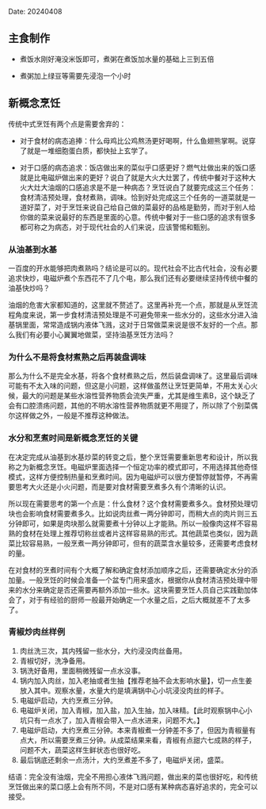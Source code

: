 Date: 20240408


## 主食制作
- 煮饭水刚好淹没米饭即可，煮粥在煮饭加水量的基础上三到五倍

- 煮粥加上绿豆等需要先浸泡一个小时


## 新概念烹饪
传统中式烹饪有两个点是需要舍弃的：

- 对于食材的病态追捧：什么母鸡比公鸡熬汤更好喝啊，什么鱼翅熊掌啊。说穿了就是一堆细胞蛋白质，都快扯上玄学了。

- 对于口感的病态追求：饭店做出来的菜似乎口感更好？燃气灶做出来的饭口感就是比电磁炉做出来的更好？说白了就是大火大灶罢了，传统中餐对于这种大火大灶大油烟的口感追求是不是一种病态？烹饪说白了就要完成这三个任务：食材清洁预处理，食材煮熟，调味。恰到好处完成这三个任务的一道菜就是一道好菜了，对于烹饪来说自己给自己做的菜最好的品格是勤劳，而对于别人给你做的菜来说最好的东西是里面的心意。传统中餐对于一些口感的追求有很多都可称之为病态，对于现代社会的人们来说，应该警惕和甄别。


### 从油基到水基
一百度的开水能够把肉煮熟吗？结论是可以的。现代社会不比古代社会，没有必要追求快炒，电磁炉煮个东西花不了几个电，那么我们还有必要继续坚持传统中餐的油基快炒吗？

油烟的危害大家都知道的，这里就不赘述了。这里再补充一个点，那就是从烹饪流程角度来说，第一步食材清洁预处理是不可避免带来一些水分的，这些水分进入油基锅里面，常常造成锅内液体飞溅，这对于日常做菜来说是很不友好的一个点。那么我们有必要小心翼翼地做菜，坚持油基烹饪方法吗？

### 为什么不是将食材煮熟之后再装盘调味
那么为什么不是完全水基，将各个食材煮熟之后，然后装盘调味了。这里最后调味可能有不太入味的问题，但这是小问题，这样做虽然让烹饪更简单，不用太关心火候，最大的问题是某些水溶性营养物质会流失严重，尤其是维生素B，这个缺乏了会有口腔溃疡问题，其他的不明水溶性营养物质就更不用提了，所以除了个别菜偶尔这样做之外，一般是不推荐这种做法。

### 水分和烹煮时间是新概念烹饪的关键
在决定完成从油基到水基炒菜的转变之后，整个烹饪需要重新思考和设计，所以我称之为新概念烹饪。电磁炉里面选择一个恒定功率的模式即可，不用选择其他奇怪模式，这样方便控制热量和烹煮时间。因为电磁炉可以很方便暂停就暂停，不再需要思考大火还是小火问题，而是要对食材需要烹煮多久有个清晰的认识。

所以现在需要思考的第一个点是：什么食材？这个食材需要煮多久。食材预处理切块也会影响食材需要煮多久。比如说肉丝煮一两分钟即可，而稍大点的肉片则三五分钟即可，如果是肉块那么就需要煮十分钟以上才能熟。所以一般像肉这样不容易熟的食材在处理上推荐切称丝或者片这样容易熟的形式。其他蔬菜也类似，因为蔬菜比较容易熟，一般烹煮一两分钟即可，但有的蔬菜含水量较多，还需要考虑食材的量。

在对食材的烹煮时间有个大概了解和确定食材添加顺序之后，还需要确定水分的添加量。一般烹饪的时候会准备一个盆专门用来盛水，根据你从食材清洁预处理中带来的水分来确定是否还需要再额外添加一些水。这块需要烹饪人员自己实践勤加体会了，对于有经验的厨师一般最开始确定一个水量之后，之后大概就差不了太多了。

### 青椒炒肉丝样例
1. 肉丝洗三次，其内残留一些水分，大约浸没肉丝备用。
2. 青椒切好，洗净备用。
3. 锅洗好备用，里面稍微残留一点水没事。
4. 锅内加入肉丝，加入老抽或者生抽【推荐老抽不会太影响水量】，切一点生姜放入其中。观察水量，水量大约是填满锅中心小坑浸没肉丝的样子。
5. 电磁炉启动，大约烹煮三分钟。
6. 电磁炉关闭，加入青椒，加入盐，加入生抽，加入味精。【此时观察锅中心小坑只有一点水了，加入青椒会带入一点水进来，问题不大。】
7. 电磁炉启动，大约烹煮三分钟。本来青椒煮一分钟差不多了，但因为青椒量有点大，所以需要烹煮三分钟。从成菜结果来看，青椒有点甜六七成熟的样子，问题不大，蔬菜这样生鲜状态也很好吃。
8. 最后锅底还剩余一点汤汁，大约烹煮差不多了，电磁炉关闭，盛菜。

结语：完全没有油烟，完全不用担心液体飞溅问题，做出来的菜也很好吃，和传统烹饪做出来的菜口感上会有所不同，不是对口感有某种病态喜好追求的，完全可以接受。




